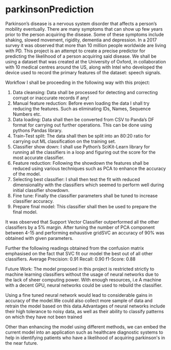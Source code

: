 # parkinsonPrediction

Parkinson’s disease is a nervous system disorder that affects a person’s mobility eventually. There are many symptoms that can show up few years prior to the person acquiring the disease. Some of these symptoms include shaking, slowed movement, rigidity, dementia and depression. In a 2017 survey it was observed that more than 10 million people worldwide are living with PD.
This project is an attempt to create a precise predictor for predicting the likelihood of a person acquiring said disease. We shall be using a dataset that was created at the University of Oxford, in collaboration with 10 medical centres around the US, along with Intel who developed the device used to record the primary features of the dataset: speech signals. 

Workflow
I shall be proceeding in the following way with this project:
1. Data cleansing: Data shall be processed for detecting and correcting corrupt or inaccurate records if any!
2. Manual feature reduction: Before even loading the data I shall try reducing the features. Such as eliminating IDs, Names, Sequence Numbers etc.
3. Data loading: Data shall then be converted from CSV to Panda’s DF format for carrying out further operations. This can be done using pythons Pandas library.
4. Train-Test split: The data shall then be split into an 80:20 ratio for carrying out ML classification on the training set.
5. Classifier show down: I shall use Python’s SciKit-Learn library for running all the classifiers in a loop  and figuring out the score for the most accurate classifier.
6. Feature reduction: Following the showdown the features shall be reduced using various techniques such as PCA to enhance the accuracy of the model.
7. Selecting best classifier: I shall then test the fit with reduced dimensionality with the classifiers which seemed to perform well during initial classifier showdown.
8. Fine tune: Finally the classifier parameters shall be tuned to increase classifier accuracy.
9. Prepare final model: This classifier shall then be used to prepare the final model.

It was observed that Support Vector Classifier outperformed all the other classifiers by a 5% margin. After tuning the number of PCA component between 4-15 and performing exhaustive gridSVC an accuracy of 90% was obtained with given parameters.

Further the following readings obtained from the confusion matrix emphasised on the fact that SVC fit our model the best out of all other classifiers.
Average Precision: 0.91
Recall: 0.90
f1-Score: 0.88

Future Work:
The model proposed in this project is restricted strictly to machine learning classifiers without the usage of neural networks due to the lack of sheer computing power. With enough resources, i.e A machine with a decent GPU, neural networks could be used to rebuild the classifier. 

Using a fine tuned neural network would lead to considerable gains in accuracy of the model.We could also collect more sample of data and retrain the model based on this data.Advantages of neural networks include their high tolerance to noisy data, as well as their ability to classify patterns on which they have not been trained

Other than enhancing the model using different methods, we can embed the current model into an application such as healthcare diagnostic systems to help in identifying patients who have a likelihood of acquiring parkinson's in the near future.
